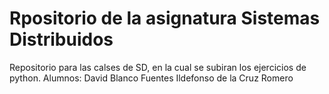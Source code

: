 # Rpositorio de la asignatura Sistemas Distribuidos
Repositorio para las calses de SD, en la cual se subiran los ejercicios de python.
Alumnos:
  David Blanco Fuentes
  Ildefonso de la Cruz Romero

